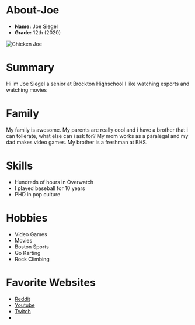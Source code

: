 # About-Joe

- **Name:** Joe Siegel 
- **Grade:** 12th (2020)

 ![Chicken Joe](https://pbs.twimg.com/profile_images/1019631029093453825/1UHwRZZ2.jpg)
 
# Summary 
 Hi im Joe Siegel a senior at Brockton Highschool I like watching esports and watching movies

# Family
 My family is awesome. My parents are really cool and i have a brother that i can tollerate, what else can i ask for? My mom works as a paralegal and my dad makes video games. My brother is a freshman at BHS.
 
 # Skills
 - Hundreds of hours in Overwatch
 - I played baseball for 10 years
 - PHD in pop culture 
 
 # Hobbies
 - Video Games
 - Movies
 - Boston Sports
 - Go Karting
 - Rock Climbing

# Favorite Websites
- [Reddit](https://www.reddit.com/)
- [Youtube](https://www.youtube.com)
- [Twitch](https://www.twitch.tv)
- 


